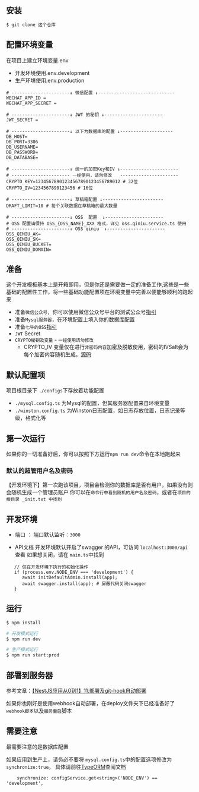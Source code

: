 
## 安装

```bash
$ git clone 这个仓库
```

## 配置环境变量
在项目上建立环境变量.env
+ 开发环境使用.env.development
+ 生产环境使用.env.production

```
# ----------------------↓ 微信配置 ↓-----------------------------
WECHAT_APP_ID = 
WECHAT_APP_SECRET = 

# ----------------------↓ JWT 的秘钥 ↓----------------------
JWT_SECRET = 
 
# ----------------------↓ 以下为数据库的配置 ↓--------------------
DB_HOST=
DB_PORT=3306
DB_USERNAME=
DB_PASSWORD=
DB_DATABASE=

# ----------------------↓ 统一的加密Key和IV ↓----------------------
# ---------------------- 一经使用，请勿修改   ----------------------
CRYPTO_KEY=12345678901234567890123456789012 # 32位
CRYPTO_IV=1234567890123456 # 16位

# ----------------------↓ 草稿箱配置 ↓-----------------------
DRAFT_LIMIT=10 # 每个关联数据在草稿箱的最大数量

# ----------------------↓ OSS  配置  ↓----------------------
# OSS 配置请保持 OSS_{OSS_NAME}_XXX 格式，详见 oss.qiniu.service.ts 使用
# ----------------------↓ OSS qiniu  ↓----------------------
OSS_QINIU_AK= 
OSS_QINIU_SK=
OSS_QINIU_BUCKET=
OSS_QINIU_DOMAIN= 
```

## 准备
这个开发模板基本上是开箱即用，但是你还是需要做一定的准备工作,这些是一些基础的配置性工作，将一些基础功能配置项在环境变量中完善以便能够顺利的跑起来

+ 准备`微信公众号`，你可以使用微信公众号平台的测试公众号[指引](https://juejin.cn/post/7375858343179370550)
+ 准备`Mysql服务器`，在环境配置上填入你的数据库配置
+ 准备`七牛的OSS`[指引](https://developer.qiniu.com/kodo/3828/node-js-v6)
+ `JWT` Secret
+ `CRYPTO秘钥及变量` - `一经使用请勿修改`
   - CRYPTO_IV 变量仅在进行`非密码内容`加密及脱敏使用，密码的IVSalt会为每个加密内容随机生成。[源码](./src/utils/crypto.util.ts)

## 默认配置项
项目根目录下 `./configs`下存放着功能配置
+ `./mysql.config.ts` 为Mysql的配置，但其服务器配置来自环境变量
+ `./winston.config.ts` 为Winston日志配置，如日志存放位置，日志记录等级，格式化等

## 第一次运行

如果你的一切准备好后，你可以按照下方运行`npm run dev`命令在本地跑起来
### 默认的超管用户名及密码
【开发环境下】第一次跑该项目，项目会检测你的数据库是否有用户，如果没有则会随机生成一个管理员账户
你可以在`命令行中看到随机的用户名及密码`，或者在`项目的根目录 _init.txt 中找到`

## 开发环境
+ 端口 ：
端口默认监听：`3000`

+ API文档
开发环境默认开启了swagger 的API，可访问 `localhost:3000/api`查看
如果想关闭，请在 `main.ts`中找到
```
   // 仅在开发环境下执行的初始化操作
   if (process.env.NODE_ENV === 'development') {
      await initDefaultAdmin.install(app);
      await swagger.install(app); # 屏蔽代码关闭swagger
   }
```

## 运行

```bash
$ npm install 

# 开发模式运行
$ npm run dev

# 生产模式运行
$ npm run start:prod
```
## 部署到服务器

参考文章：[【NestJS应用从0到1】11.部署及git-hook自动部署](https://juejin.cn/post/7387291151735275529)

如果你也刚好是使用webhook自动部署，在deploy文件夹下已经准备好了`webhook脚本`以及`服务重启`脚本
## 需要注意

最需要注意的是数据库配置

如果应用到生产上，请务必不要将 `mysql.config.ts`中的配置选项修改为 `synchronize:true`。
具体请前往[TypeORM](https://docs.nestjs.cn/10/recipes?id=typeorm)查阅文档
```
    synchronize: configService.get<string>('NODE_ENV') == 'development',
```